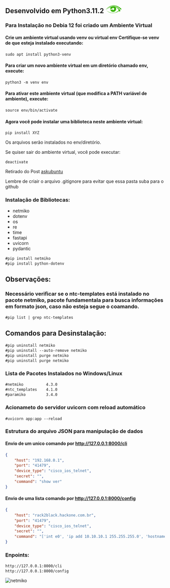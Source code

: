  ## Desenvolvido em Python3.11.2 <img src="./imagens/olho.png" width="50px" margin="0" padding="0">


 ### Para Instalação no Debia 12 foi criado um Ambiente Virtual
 #### Crie um ambiente virtual usando venv ou virtual env Certifique-se venv de que esteja instalado executando:
```shell
sudo apt install python3-venv
```
#### Para criar um novo ambiente virtual em um **diretório chamado env**, execute:
```shell
python3 -m venv env
```
#### Para ativar este ambiente virtual (que modifica a PATH variável de ambiente), execute:
```shell
source env/bin/activate
```
#### Agora você pode instalar uma biblioteca neste ambiente virtual:
```shell
pip install XYZ
```
Os arquivos serão instalados no env/diretório.

Se quiser sair do ambiente virtual, você pode executar:
```shell
deactivate
```
Retirado do Post [askubuntu](https://askubuntu.com/questions/1465218/pip-error-on-ubuntu-externally-managed-environment-%C3%97-this-environment-is-extern)

<font>Lembre de criair o arquivo .gitignore para evitar que essa pasta suba para o github</font>

### Instalação de Bibliotecas:

 * netmiko
 * dotenv
 * os
 * re
 * time
 * fastapi
 * uvicorn
 * pydantic

```shell
#pip install netmiko
#pip install python-dotenv
```

## Observações:
### Necessário verificar se o ntc-templates está instalado no pacote netmiko, pacote fundamentala para busca informações em formato json, caso não esteja segue o coamando.

```shell
#pip list | grep ntc-templates
```

## Comandos para Desinstalação:

```shell
#pip uninstall netmiko 
#pip uninstall --auto-remove netmiko 
#pip uninstall purge netmiko 
#pip uninstall purge netmiko 
```

### Lista de Pacotes Instalados no Windows/Linux

```shell
#netmiko          4.3.0
#ntc_templates    4.1.0
#paramiko         3.4.0
```
### Acionameto do servidor uvicorn com reload automático

```shell
#uvicorn app:app --reload
```

### Estrutura do arquivo JSON para manipulação de dados


#### Envio de um unico comando por http://127.0.0.1:8000/cli
```json
{
    "host": "192.168.0.1",
    "port": "41479",
    "device_type": "cisco_ios_telnet",
    "secret": "",
    "command": "show ver"
}
```
#### Envio de uma lista comando por http://127.0.0.1:8000/config
```json
{
    "host": "rack2black.hackone.com.br",
    "port": "41479",
    "device_type": "cisco_ios_telnet",
    "secret": "",
    "command": "['int e0', 'ip add 10.10.10.1 255.255.255.0', 'hostname Hulk']"
}
```

### Enpoints:

```
http://127.0.0.1:8000/cli
http://127.0.0.1:8000/config
```

![netmiko](https://i0.wp.com/networkautomationlane.in/wp-content/uploads/2021/08/netmiko.png?fit=640%2C244&ssl=1)



